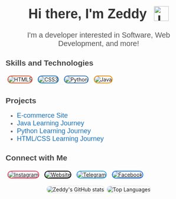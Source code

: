 <!-- Use HTML for better styling and custom buttons -->
<h1 align="center" style="font-family: 'Poppins', sans-serif; font-size: 36px; color: #333;">
  Hi there, I'm Zeddy
  <img src="https://i.imgur.com/SkDOFg9.png" alt="Logo" width="40" height="40" align="top" style="margin-left: 10px;" />
</h1>

<p align="center" style="font-family: 'Poppins', sans-serif; font-size: 20px; color: #555;">
  I'm a developer interested in Software, Web Development, and more!
</p>

<!-- Skills and Technologies Section -->
<h2 style="font-family: 'Poppins', sans-serif; color: #444;">Skills and Technologies</h2>
<p>
  <img src="https://img.shields.io/badge/HTML5-E34F26?style=for-the-badge&logo=html5&logoColor=white" alt="HTML5" style="border-radius: 12px; border: 2px solid #E34F26; transition: transform 0.3s; margin: 5px;" onmouseover="this.style.transform='scale(1.1)'" onmouseout="this.style.transform='scale(1)'"/>
  <img src="https://img.shields.io/badge/CSS3-1572B6?style=for-the-badge&logo=css3&logoColor=white" alt="CSS3" style="border-radius: 12px; border: 2px solid #1572B6; transition: transform 0.3s; margin: 5px;" onmouseover="this.style.transform='scale(1.1)'" onmouseout="this.style.transform='scale(1)'"/>
  <img src="https://img.shields.io/badge/Python-3776AB?style=for-the-badge&logo=python&logoColor=white" alt="Python" style="border-radius: 12px; border: 2px solid #3776AB; transition: transform 0.3s; margin: 5px;" onmouseover="this.style.transform='scale(1.1)'" onmouseout="this.style.transform='scale(1)'"/>
  <img src="https://img.shields.io/badge/Java-ED8B00?style=for-the-badge&logo=java&logoColor=white" alt="Java" style="border-radius: 12px; border: 2px solid #ED8B00; transition: transform 0.3s; margin: 5px;" onmouseover="this.style.transform='scale(1.1)'" onmouseout="this.style.transform='scale(1)'"/>
</p>

<!-- Projects Section -->
<h2 style="font-family: 'Poppins', sans-serif; color: #444;">Projects</h2>
<ul style="font-family: 'Poppins', sans-serif; font-size: 18px; color: #666;">
  <li><a href="https://github.com/yourusername/ecommerce-site" style="color: #1d72b8; text-decoration: none; transition: color 0.3s;" onmouseover="this.style.color='#0a58ca'" onmouseout="this.style.color='#1d72b8'">E-commerce Site</a></li>
  <li><a href="https://github.com/yourusername/java-learning" style="color: #1d72b8; text-decoration: none; transition: color 0.3s;" onmouseover="this.style.color='#0a58ca'" onmouseout="this.style.color='#1d72b8'">Java Learning Journey</a></li>
  <li><a href="https://github.com/yourusername/python-learning" style="color: #1d72b8; text-decoration: none; transition: color 0.3s;" onmouseover="this.style.color='#0a58ca'" onmouseout="this.style.color='#1d72b8'">Python Learning Journey</a></li>
  <li><a href="https://github.com/yourusername/htmlcss-learning" style="color: #1d72b8; text-decoration: none; transition: color 0.3s;" onmouseover="this.style.color='#0a58ca'" onmouseout="this.style.color='#1d72b8'">HTML/CSS Learning Journey</a></li>
</ul>

<!-- Connect with Me Section -->
<h2 style="font-family: 'Poppins', sans-serif; color: #444;">Connect with Me</h2>
<p>
  <a href="https://instagram.com/shazadar" style="display: inline-block; margin: 5px;">
    <img src="https://img.shields.io/badge/Instagram-E4405F?style=for-the-badge&logo=instagram&logoColor=white" alt="Instagram" style="border-radius: 12px; border: 2px solid #E4405F; transition: transform 0.3s;"/>
  </a>
  <a href="https://www.zeddyhere.com" style="display: inline-block; margin: 5px;">
    <img src="https://img.shields.io/badge/Website-000000?style=for-the-badge&logo=About.me&logoColor=white" alt="Website" style="border-radius: 12px; border: 2px solid #000000; transition: transform 0.3s;"/>
  </a>
  <a href="https://t.me/ZeddyAr" style="display: inline-block; margin: 5px;">
    <img src="https://img.shields.io/badge/Telegram-2CA5E0?style=for-the-badge&logo=telegram&logoColor=white" alt="Telegram" style="border-radius: 12px; border: 2px solid #2CA5E0; transition: transform 0.3s;"/>
  </a>
  <a href="https://www.facebook.com/shazadarshad" style="display: inline-block; margin: 5px;">
    <img src="https://img.shields.io/badge/Facebook-1877F2?style=for-the-badge&logo=facebook&logoColor=white" alt="Facebook" style="border-radius: 12px; border: 2px solid #1877F2; transition: transform 0.3s;"/>
  </a>
</p>

<!-- GitHub Stats -->
<div align="center">
  <img src="https://github-readme-stats.vercel.app/api?username=shazadarshad&show_icons=true&theme=radical" alt="Zeddy's GitHub stats" style="border-radius: 12px; border: 2px solid #eee;"/>
  <img src="https://github-readme-stats.vercel.app/api/top-langs/?username=shazadarshad&layout=compact&theme=radical" alt="Top Languages" style="border-radius: 12px; border: 2px solid #eee;"/>
</div>

<!-- Use comments to explain the purpose of your README -->
<!--
**shazadarshad/shazadarshad** is a ✨ _special_ ✨ repository because its `README.md` (this file) appears on your GitHub profile.

Here are some ideas to get you started:

- 🔭 I’m currently working on ...
- 🌱 I’m currently learning ...
- 👯 I’m looking to collaborate on ...
- 🤔 I’m looking for help with ...
- 💬 Ask me about ...
- 📫 How to reach me: ...
- 😄 Pronouns: ...
- ⚡ Fun fact: ...
-->
